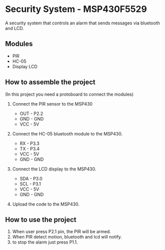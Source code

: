# Security System - MSP430F5529

A security system that controls an alarm that sends messages via bluetooth and LCD.

## Modules

* PIR
* HC-05
* Display LCD

## How to assemble the project
(In this project you need a protoboard to connect the modules)

1. Connect the PIR sensor to the MSP430
   - OUT - P2.2
   - GND - GND
   - VCC - 5V
2. Connect the HC-05 bluetooth module to the MSP430.
   - RX - P3.3
   - TX - P3.4
   - VCC - 5V
   - GND - GND
3. Connect the LCD display to the MSP430.
   - SDA - P3.0
   - SCL - P3.1
   - VCC - 5V
   - GND - GND
     
4. Upload the code to the MSP430.

## How to use the project

1. When user press P2.1 pin, the PIR will be armed.
2. When PIR detect motion, bluetooth and lcd will notify.
3. to stop the alarm just press P1.1.

